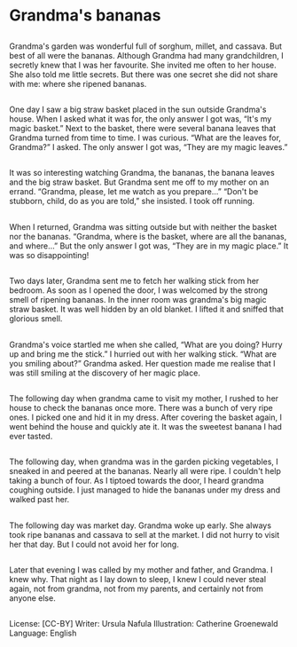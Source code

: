 # Grandma's bananas

##
Grandma's garden was wonderful full of sorghum, millet, and cassava.
But best of all were the bananas.
Although Grandma had many
grandchildren, I secretly knew that I
was her favourite. She invited me
often to her house. She also told me
little secrets.
But there was one secret she did
not share with me: where she
ripened bananas.

##
One day I saw a big straw basket
placed in the sun outside
Grandma's house. When I asked
what it was for, the only answer I
got was, “It's my magic basket.”
Next to the basket, there were
several banana leaves that
Grandma turned from time to time.
I was curious. “What are the leaves
for, Grandma?” I asked. The only
answer I got was, “They are my
magic leaves.”

##
It was so interesting watching
Grandma, the bananas, the banana
leaves and the big straw basket.
But Grandma sent me off to my
mother on an errand.
“Grandma, please, let me watch as
you prepare…”
“Don't be stubborn, child, do as you
are told,” she insisted. I took off
running.

##
When I returned, Grandma was
sitting outside but with neither the
basket nor the bananas.
“Grandma, where is the basket,
where are all the bananas, and
where…”
But the only answer I got was,
“They are in my magic place.”
It was so disappointing!

##
Two days later, Grandma sent me to
fetch her walking stick from her
bedroom.
As soon as I opened the door, I was
welcomed by the strong smell of
ripening bananas. In the inner room
was grandma's big magic straw
basket. It was well hidden by an old
blanket. I lifted it and sniffed that
glorious smell.

##
Grandma's voice startled me when
she called, “What are you doing?
Hurry up and bring me the stick.”
I hurried out with her walking stick.
“What are you smiling about?”
Grandma asked.
Her question made me realise that I
was still smiling at the discovery of
her magic place.

##
The following day when grandma
came to visit my mother, I rushed
to her house to check the bananas
once more.
There was a bunch of very ripe
ones. I picked one and hid it in my
dress. After covering the basket
again, I went behind the house and
quickly ate it. It was the sweetest
banana I had ever tasted.

##
The following day, when grandma
was in the garden picking
vegetables, I sneaked in and peered
at the bananas.
Nearly all were ripe. I couldn't help
taking a bunch of four.
As I tiptoed towards the door, I
heard grandma coughing outside. I
just managed to hide the bananas
under my dress and walked past
her.

##
The following day was market day.
Grandma woke up early. She always
took ripe bananas and cassava to
sell at the market.
I did not hurry to visit her that day.
But I could not avoid her for long.

##
Later that evening I was called by
my mother and father, and
Grandma. I knew why.
That night as I lay down to sleep, I
knew I could never steal again, not
from grandma, not from my
parents, and certainly not from
anyone else.

##
License: [CC-BY]
Writer: Ursula Nafula
Illustration: Catherine Groenewald
Language: English
